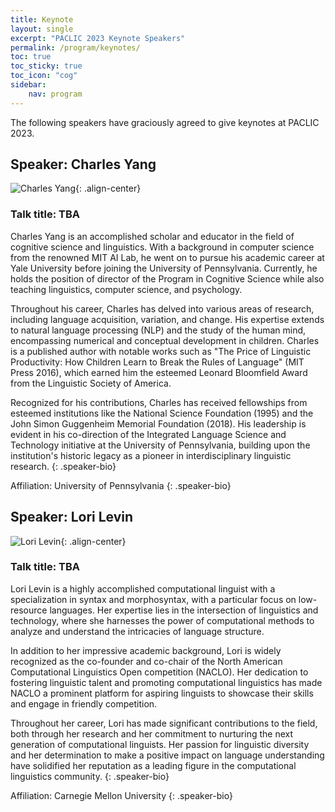 ```yaml
---
title: Keynote 
layout: single
excerpt: "PACLIC 2023 Keynote Speakers"
permalink: /program/keynotes/
toc: true
toc_sticky: true
toc_icon: "cog"
sidebar: 
    nav: program
---
```


The following speakers have graciously agreed to give keynotes at PACLIC 2023.

<style>
p.speaker-bio { font-style: italic; font-size: 80%; }
</style>

<!-- ### Humans Learn From Task Descriptions and So Should Our Models
*Main Conference Keynote<br>Monday, June 7, 08:00--09:00 PDT*

Joint work with Timo Schick and Sahana Udupa

Task descriptions are ubiquitous in human learning.  They are usually accompanied by a few examples, but there is little human learning that is based on examples only. In contrast, the typical learning setup for NLP tasks lacks task descriptions and is supervised with 100s or 1000s of examples.

We introduce Pattern-Exploiting Training (PET), an approach to learning that mimicks human learning in that it leverages task descriptions in few-shot settings.  PET is built on top
of a pretrained language model that "understands" the task description, especially after finetuning, resulting in excellent performance compared to other few-shot methods. In particular, a model trained with PET outperforms GPT-3 even though it has 99.9% fewer parameters.

In the last part of the talk, I will show how bias in NLP models can be addressed using task descriptions. Instructing a model to reveal and reduce its biases is remarkably effective and may contribute in the future to a fairer and more inclusive NLP. -->

## Speaker: Charles Yang

![Charles Yang](http://www.ling.upenn.edu/~ycharles/charles.jpeg){: .align-center}

### Talk title: TBA

Charles Yang is an accomplished scholar and educator in the field of cognitive science and linguistics. With a background in computer science from the renowned MIT AI Lab, he went on to pursue his academic career at Yale University before joining the University of Pennsylvania. Currently, he holds the position of director of the Program in Cognitive Science while also teaching linguistics, computer science, and psychology.

Throughout his career, Charles has delved into various areas of research, including language acquisition, variation, and change. His expertise extends to natural language processing (NLP) and the study of the human mind, encompassing numerical and conceptual development in children. Charles is a published author with notable works such as "The Price of Linguistic Productivity: How Children Learn to Break the Rules of Language" (MIT Press 2016), which earned him the esteemed Leonard Bloomfield Award from the Linguistic Society of America.

Recognized for his contributions, Charles has received fellowships from esteemed institutions like the National Science Foundation (1995) and the John Simon Guggenheim Memorial Foundation (2018). His leadership is evident in his co-direction of the Integrated Language Science and Technology initiative at the University of Pennsylvania, building upon the institution's historic legacy as a pioneer in interdisciplinary linguistic research.
{: .speaker-bio}

Affiliation: University of Pennsylvania
{: .speaker-bio}

## Speaker: Lori Levin

![Lori Levin](http://www.cs.cmu.edu/~lsl/images/lori_headshot_medium.jpg){: .align-center}

### Talk title: TBA

Lori Levin is a highly accomplished computational linguist with a specialization in syntax and morphosyntax, with a particular focus on low-resource languages. Her expertise lies in the intersection of linguistics and technology, where she harnesses the power of computational methods to analyze and understand the intricacies of language structure.

In addition to her impressive academic background, Lori is widely recognized as the co-founder and co-chair of the North American Computational Linguistics Open competition (NACLO). Her dedication to fostering linguistic talent and promoting computational linguistics has made NACLO a prominent platform for aspiring linguists to showcase their skills and engage in friendly competition.

Throughout her career, Lori has made significant contributions to the field, both through her research and her commitment to nurturing the next generation of computational linguists. Her passion for linguistic diversity and her determination to make a positive impact on language understanding have solidified her reputation as a leading figure in the computational linguistics community.
{: .speaker-bio}

Affiliation: Carnegie Mellon University
{: .speaker-bio}